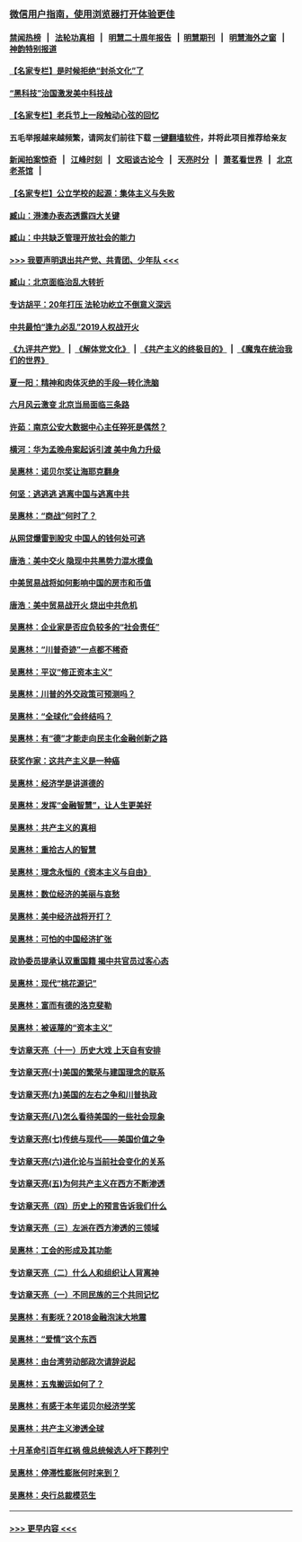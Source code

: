 ### [微信用户指南，使用浏览器打开体验更佳](https://github.com/gfw-breaker/banned-news1/blob/master/indexes/wechat-guide.md?t=0)
#### [禁闻热榜](热点新闻.md?t=0)  &nbsp;&nbsp;|&nbsp;&nbsp; [法轮功真相](https://github.com/gfw-breaker/truth/blob/master/README.md?t=0) &nbsp;&nbsp;|&nbsp;&nbsp; [明慧二十周年报告](https://github.com/gfw-breaker/mh-reports/blob/master/README.md?t=0) &nbsp;&nbsp;|&nbsp;&nbsp;[明慧期刊](https://github.com/gfw-breaker/mh-qikan) &nbsp;&nbsp;|&nbsp;&nbsp; [明慧海外之窗](https://github.com/gfw-breaker/mh-news/blob/master/README.md?t=0) &nbsp;&nbsp;|&nbsp;&nbsp; [神韵特别报道](https://github.com/gfw-breaker/mh-news/blob/master/shenyun.md?t=0)
#### [【名家专栏】是时候拒绝“封杀文化”了](../pages/nsc423/n11814093.md?t=02110402) 
#### [“黑科技”治国激发美中科技战](../pages/nsc423/n11638056.md?t=02110402) 
#### [【名家专栏】老兵节上一段触动心弦的回忆](../pages/nsc423/n11646016.md?t=02110402) 
#### 五毛举报越来越频繁，请网友们前往下载 [一键翻墙软件](https://github.com/gfw-breaker/ssr-accounts)，并将此项目推荐给亲友
#### [新闻拍案惊奇](https://github.com/gfw-breaker/banned-news1/blob/master/pages/link4.md) &nbsp;&nbsp;|&nbsp;&nbsp; [江峰时刻](https://github.com/gfw-breaker/banned-news1/blob/master/pages/link4.md) &nbsp;&nbsp;|&nbsp;&nbsp; [文昭谈古论今](https://github.com/gfw-breaker/banned-news1/blob/master/pages/link4.md) &nbsp;&nbsp;|&nbsp;&nbsp; [天亮时分](https://github.com/gfw-breaker/banned-news1/blob/master/pages/link4.md) &nbsp;&nbsp;|&nbsp;&nbsp; [萧茗看世界](https://github.com/gfw-breaker/banned-news1/blob/master/pages/link4.md) &nbsp;&nbsp;|&nbsp;&nbsp; [北京老茶馆](https://github.com/gfw-breaker/banned-news1/blob/master/pages/link4.md) &nbsp;&nbsp;|&nbsp;&nbsp; 
#### [【名家专栏】公立学校的起源：集体主义与失败](../pages/nsc423/n11601833.md?t=02110402) 
#### [臧山：港澳办表态透露四大关键](../pages/nsc423/n11421628.md?t=02110402) 
#### [臧山：中共缺乏管理开放社会的能力](../pages/nsc423/n11407457.md?t=02110402) 
#### [>>> 我要声明退出共产党、共青团、少年队 <<<](https://github.com/begood0513/goodnews/blob/master/quit/letter.md) 
#### [臧山：北京面临治乱大转折](../pages/nsc423/n11406895.md?t=02110402) 
#### [专访胡平：20年打压 法轮功屹立不倒意义深远](../pages/nsc423/n11398800.md?t=02110402) 
#### [中共最怕“逢九必乱”2019人权战开火](../pages/nsc423/n11385248.md?t=02110402) 
#### [《九评共产党》](https://github.com/begood0513/9ping.md/blob/master/README.md) &nbsp;|&nbsp; [《解体党文化》](../../../../jtdwh.md/blob/master/README.md)  &nbsp;|&nbsp; [《共产主义的终极目的》](../../../../gczydzjmd.md/blob/master/README.md) &nbsp;|&nbsp; [《魔鬼在统治我们的世界》](../../../../mgztzwmdsj.md/blob/master/README.md) 
#### [夏一阳：精神和肉体灭绝的手段—转化洗脑](../pages/nsc423/n11368250.md?t=02110402) 
#### [六月风云激变 北京当局面临三条路](../pages/nsc423/n11313668.md?t=02110402) 
#### [许茹：南京公安大数据中心主任猝死是偶然？](../pages/nsc423/n11064744.md?t=02110402) 
#### [横河：华为孟晚舟案起诉引渡 美中角力升级](../pages/nsc423/n11027230.md?t=02110402) 
#### [吴惠林：诺贝尔奖让海耶克翻身](../pages/nsc423/n10890049.md?t=02110402) 
#### [何坚：逃逃逃 逃离中国与逃离中共](../pages/nsc423/n10592891.md?t=02110402) 
#### [吴惠林：“商战”何时了？](../pages/nsc423/n10573558.md?t=02110402) 
#### [从网贷爆雷到股灾 中国人的钱何处可逃](../pages/nsc423/n10572800.md?t=02110402) 
#### [唐浩：美中交火 隐现中共黑势力混水摸鱼](../pages/nsc423/n10544040.md?t=02110402) 
#### [中美贸易战将如何影响中国的房市和币值](../pages/nsc423/n10543697.md?t=02110402) 
#### [唐浩：美中贸易战开火 烧出中共危机](../pages/nsc423/n10540126.md?t=02110402) 
#### [吴惠林：企业家是否应负较多的“社会责任”](../pages/nsc423/n10535022.md?t=02110402) 
#### [吴惠林：“川普奇迹”一点都不稀奇](../pages/nsc423/n10512808.md?t=02110402) 
#### [吴惠林：平议“修正资本主义”](../pages/nsc423/n10495724.md?t=02110402) 
#### [吴惠林：川普的外交政策可预测吗？](../pages/nsc423/n10462387.md?t=02110402) 
#### [吴惠林：“全球化”会终结吗？](../pages/nsc423/n10452838.md?t=02110402) 
#### [吴惠林：有“德”才能走向民主化金融创新之路](../pages/nsc423/n10432292.md?t=02110402) 
#### [获奖作家：这共产主义是一种癌](../pages/nsc423/n10431541.md?t=02110402) 
#### [吴惠林：经济学是讲道德的](../pages/nsc423/n10398014.md?t=02110402) 
#### [吴惠林：发挥“金融智慧”，让人生更美好](../pages/nsc423/n10375019.md?t=02110402) 
#### [吴惠林：共产主义的真相](../pages/nsc423/n10351394.md?t=02110402) 
#### [吴惠林：重拾古人的智慧](../pages/nsc423/n10337691.md?t=02110402) 
#### [吴惠林：理念永恒的《资本主义与自由》](../pages/nsc423/n10316274.md?t=02110402) 
#### [吴惠林：数位经济的美丽与哀愁](../pages/nsc423/n10292946.md?t=02110402) 
#### [吴惠林：美中经济战将开打？](../pages/nsc423/n10258825.md?t=02110402) 
#### [吴惠林：可怕的中国经济扩张](../pages/nsc423/n10219147.md?t=02110402) 
#### [政协委员提承认双重国籍 揭中共官员过客心态](../pages/nsc423/n10208809.md?t=02110402) 
#### [吴惠林：现代“桃花源记”](../pages/nsc423/n10185234.md?t=02110402) 
#### [吴惠林：富而有德的洛克斐勒](../pages/nsc423/n10142264.md?t=02110402) 
#### [吴惠林：被诬蔑的“资本主义”](../pages/nsc423/n10124816.md?t=02110402) 
#### [专访章天亮（十一）历史大戏 上天自有安排](../pages/nsc423/n10094905.md?t=02110402) 
#### [专访章天亮(十)美国的繁荣与建国理念的联系](../pages/nsc423/n10094899.md?t=02110402) 
#### [专访章天亮(九)美国的左右之争和川普执政](../pages/nsc423/n10094889.md?t=02110402) 
#### [专访章天亮(八)怎么看待美国的一些社会现象](../pages/nsc423/n10094857.md?t=02110402) 
#### [专访章天亮(七)传统与现代——美国价值之争](../pages/nsc423/n10093140.md?t=02110402) 
#### [专访章天亮(六)进化论与当前社会变化的关系](../pages/nsc423/n10092036.md?t=02110402) 
#### [专访章天亮(五)为何共产主义在西方不断渗透](../pages/nsc423/n10083620.md?t=02110402) 
#### [专访章天亮（四）历史上的预言告诉我们什么](../pages/nsc423/n10083606.md?t=02110402) 
#### [专访章天亮（三）左派在西方渗透的三领域](../pages/nsc423/n10081115.md?t=02110402) 
#### [吴惠林：工会的形成及其功能](../pages/nsc423/n10080633.md?t=02110402) 
#### [专访章天亮（二）什么人和组织让人背离神](../pages/nsc423/n10076637.md?t=02110402) 
#### [专访章天亮（一）不同民族的三个共同记忆](../pages/nsc423/n10074188.md?t=02110402) 
#### [吴惠林：有影呒？2018金融泡沫大地震](../pages/nsc423/n10040534.md?t=02110402) 
#### [吴惠林：“爱情”这个东西](../pages/nsc423/n10019423.md?t=02110402) 
#### [吴惠林：由台湾劳动部政次请辞说起](../pages/nsc423/n9979679.md?t=02110402) 
#### [吴惠林：五鬼搬运如何了？](../pages/nsc423/n9925338.md?t=02110402) 
#### [吴惠林：有感于本年诺贝尔经济学奖](../pages/nsc423/n9871883.md?t=02110402) 
#### [吴惠林：共产主义渗透全球](../pages/nsc423/n9812748.md?t=02110402) 
#### [十月革命引百年红祸 俄总统候选人吁下葬列宁](../pages/nsc423/n9810182.md?t=02110402) 
#### [吴惠林：停滞性膨胀何时来到？](../pages/nsc423/n9764136.md?t=02110402) 
#### [吴惠林：央行总裁模范生](../pages/nsc423/n9728134.md?t=02110402) 

----
#### [ >>> 更早内容 <<< ](../indexes/nsc423-earlier.md)
